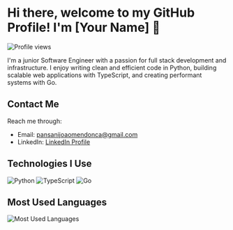# Hi there, welcome to my GitHub Profile! I'm [Your Name] 👋

![Profile views](https://komarev.com/ghpvc/?username=pansani)

I'm a junior Software Engineer with a passion for full stack development and infrastructure. I enjoy writing clean and efficient code in Python, building scalable web applications with TypeScript, and creating performant systems with Go.

## Contact Me

Reach me through:
- Email: pansanijoaomendonca@gmail.com
- LinkedIn: [LinkedIn Profile](https://www.linkedin.com/in/pansani)

## Technologies I Use

![Python](https://img.shields.io/badge/-Python-black?style=flat-square&logo=python)
![TypeScript](https://img.shields.io/badge/-TypeScript-black?style=flat-square&logo=typescript)
![Go](https://img.shields.io/badge/-Go-black?style=flat-square&logo=go)

## Most Used Languages

![Most Used Languages](https://github-readme-stats.vercel.app/api/top-langs/?username=pansani&layout=compact&theme=react)
